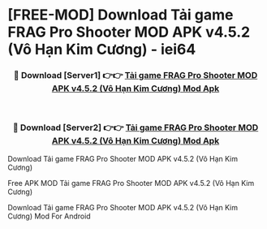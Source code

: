 # [FREE-MOD] Download Tải game FRAG Pro Shooter MOD APK v4.5.2 (Vô Hạn Kim Cương) - iei64


<div align="center">
<h3>🔴 Download [Server1] 👉👉 <a href="https://apk-comot.site?title=Tải_game_FRAG_Pro_Shooter_MOD_APK_v4.5.2_(Vô_Hạn_Kim_Cương)">Tải game FRAG Pro Shooter MOD APK v4.5.2 (Vô Hạn Kim Cương) Mod Apk</a></h3><br>

<h3>🔴 Download [Server2] 👉👉 <a href="https://apk-comot.site?title=Tải_game_FRAG_Pro_Shooter_MOD_APK_v4.5.2_(Vô_Hạn_Kim_Cương)">Tải game FRAG Pro Shooter MOD APK v4.5.2 (Vô Hạn Kim Cương) Mod Apk</a></h3>
</div>



Download Tải game FRAG Pro Shooter MOD APK v4.5.2 (Vô Hạn Kim Cương) 

Free APK MOD Tải game FRAG Pro Shooter MOD APK v4.5.2 (Vô Hạn Kim Cương) 

Download Tải game FRAG Pro Shooter MOD APK v4.5.2 (Vô Hạn Kim Cương) Mod For Android
